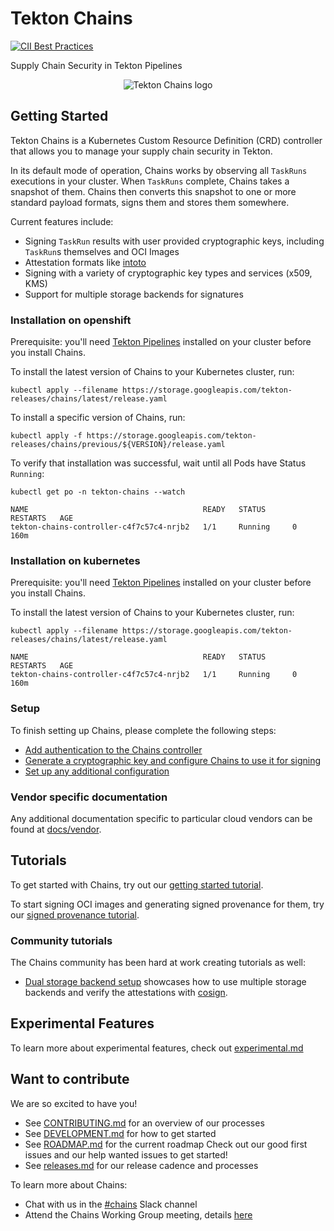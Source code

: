 <!--

---
title: "Supply Chain Security"
linkTitle: "Supply Chain Security"
weight: 10
description: Artifact signatures and attestations for Tekton
cascade:
  github_project_repo: https://github.com/tektoncd/chains
---
-->

# Tekton Chains

[![CII Best Practices](https://bestpractices.coreinfrastructure.org/projects/6408/badge)](https://bestpractices.coreinfrastructure.org/projects/6408)

Supply Chain Security in Tekton Pipelines

<p align="center">
<img src="tekton_chains-color.png" alt="Tekton Chains logo"></img>
</p>

## Getting Started

Tekton Chains is a Kubernetes Custom Resource Definition (CRD) controller that
allows you to manage your supply chain security in Tekton.

In its default mode of operation, Chains works by observing all `TaskRuns`
executions in your cluster. When `TaskRuns` complete, Chains takes a snapshot of
them. Chains then converts this snapshot to one or more standard payload
formats, signs them and stores them somewhere.

Current features include:

- Signing `TaskRun` results with user provided cryptographic keys, including
  `TaskRun`s themselves and OCI Images
- Attestation formats like [intoto](docs/intoto.md)
- Signing with a variety of cryptographic key types and services (x509, KMS)
- Support for multiple storage backends for signatures

### Installation on openshift

Prerequisite: you'll need
[Tekton Pipelines](https://github.com/tektoncd/pipeline/blob/main/docs/install.md)
installed on your cluster before you install Chains.

To install the latest version of Chains to your Kubernetes cluster, run:

```shell
kubectl apply --filename https://storage.googleapis.com/tekton-releases/chains/latest/release.yaml
```

To install a specific version of Chains, run:

```shell
kubectl apply -f https://storage.googleapis.com/tekton-releases/chains/previous/${VERSION}/release.yaml
```

To verify that installation was successful, wait until all Pods have Status
`Running`:

```shell
kubectl get po -n tekton-chains --watch
```

```
NAME                                       READY   STATUS      RESTARTS   AGE
tekton-chains-controller-c4f7c57c4-nrjb2   1/1     Running     0          160m
```

### Installation on kubernetes

Prerequisite: you'll need
[Tekton Pipelines](https://github.com/tektoncd/pipeline/blob/main/docs/install.md)
installed on your cluster before you install Chains.

To install the latest version of Chains to your Kubernetes cluster, run:

```shell
kubectl apply --filename https://storage.googleapis.com/tekton-releases/chains/latest/release.yaml
```

```
NAME                                       READY   STATUS      RESTARTS   AGE
tekton-chains-controller-c4f7c57c4-nrjb2   1/1     Running     0          160m
```

### Setup

To finish setting up Chains, please complete the following steps:

- [Add authentication to the Chains controller](docs/authentication.md)
- [Generate a cryptographic key and configure Chains to use it for signing](docs/signing.md)
- [Set up any additional configuration](docs/config.md)

### Vendor specific documentation

Any additional documentation specific to particular cloud vendors can be found
at [docs/vendor](https://github.com/tektoncd/chains/tree/main/docs/vendor).

## Tutorials

To get started with Chains, try out our
[getting started tutorial](docs/tutorials/getting-started-tutorial.md).

To start signing OCI images and generating signed provenance for them, try our
[signed provenance tutorial](docs/tutorials/signed-provenance-tutorial.md).

### Community tutorials

The Chains community has been hard at work creating tutorials as well:

- [Dual storage backend setup](https://github.com/thesecuresoftwarefactory/ssf/blob/main/examples/buildpacks/dual-storage-backend.md)
  showcases how to use multiple storage backends and verify the attestations
  with [cosign].

## Experimental Features

To learn more about experimental features, check out
[experimental.md](docs/experimental.md)

## Want to contribute

We are so excited to have you!

- See [CONTRIBUTING.md](CONTRIBUTING.md) for an overview of our processes
- See [DEVELOPMENT.md](DEVELOPMENT.md) for how to get started
- See [ROADMAP.md](ROADMAP.md) for the current roadmap Check out our good first
  issues and our help wanted issues to get started!
- See [releases.md](releases.md) for our release cadence and processes

To learn more about Chains:

- Chat with us in the [#chains](https://tektoncd.slack.com/messages/chains)
  Slack channel
- Attend the Chains Working Group meeting, details
  [here](https://github.com/tektoncd/community/blob/main/working-groups.md#chains)

[cosign]: (https://github.com/sigstore/cosign)
